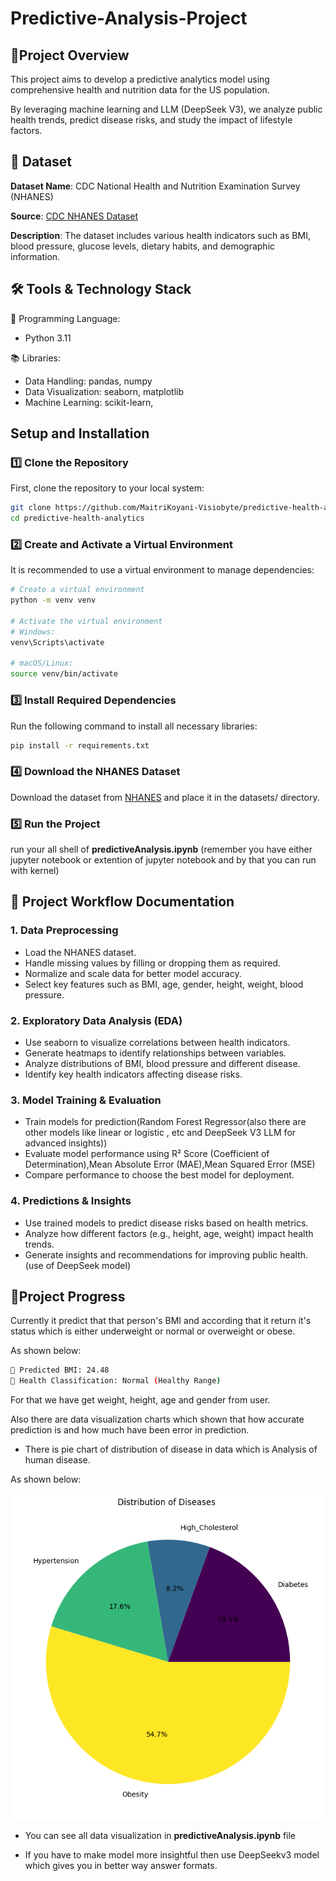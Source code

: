 
# Predictive-Analysis-Project



## 📌Project Overview

This project aims to develop a predictive analytics model using comprehensive health and nutrition data for the US population.

By leveraging machine learning and LLM (DeepSeek V3), we analyze public health trends, predict disease risks, and study the impact of lifestyle factors.

## 📂 Dataset

**Dataset Name**: CDC National Health and Nutrition Examination Survey (NHANES)

**Source**: [CDC NHANES Dataset](https://www.kaggle.com/datasets/cdc/national-health-and-nutrition-examination-survey/data)

**Description**: The dataset includes various health indicators such as BMI, blood pressure, glucose levels, dietary habits, and demographic information.

## 🛠️ Tools & Technology Stack

🚀 Programming Language:
- Python 3.11

📚 Libraries:

- Data Handling: pandas, numpy
- Data Visualization: seaborn, matplotlib
- Machine Learning: scikit-learn,

## Setup and Installation

### 1️⃣ Clone the Repository  
First, clone the repository to your local system:  

```bash
git clone https://github.com/MaitriKoyani-Visiobyte/predictive-health-analytics.git
cd predictive-health-analytics
```

### 2️⃣ Create and Activate a Virtual Environment

It is recommended to use a virtual environment to manage dependencies:

```bash
# Create a virtual environment
python -m venv venv  

# Activate the virtual environment
# Windows:
venv\Scripts\activate

# macOS/Linux:
source venv/bin/activate
```
### 3️⃣ Install Required Dependencies

Run the following command to install all necessary libraries:

```bash
pip install -r requirements.txt
```
### 4️⃣ Download the NHANES Dataset

Download the dataset from [NHANES](https://www.kaggle.com/datasets/cdc/national-health-and-nutrition-examination-survey/data) and place it in the datasets/ directory.

### 5️⃣ Run the Project

run your all shell of **predictiveAnalysis.ipynb** (remember you have either jupyter notebook or extention of jupyter notebook and by that you can run with kernel)
## 📌 Project Workflow Documentation

###  1. Data Preprocessing
- Load the NHANES dataset.
- Handle missing values by filling or dropping them as required.
- Normalize and scale data for better model accuracy.
- Select key features such as BMI, age, gender, height, weight, blood pressure.

###  2. Exploratory Data Analysis (EDA)

- Use seaborn to visualize correlations between health indicators.
- Generate heatmaps to identify relationships between variables.
- Analyze distributions of BMI, blood pressure and different disease.
- Identify key health indicators affecting disease risks.

###  3. Model Training & Evaluation

- Train models for prediction(Random Forest Regressor(also there are other models like linear or logistic , etc and DeepSeek V3 LLM for advanced insights))
- Evaluate model performance using R² Score (Coefficient of Determination),Mean Absolute Error (MAE),Mean Squared Error (MSE)
- Compare performance to choose the best model for deployment.
###  4. Predictions & Insights
- Use trained models to predict disease risks based on health metrics.
- Analyze how different factors (e.g., height, age, weight) impact health trends.
- Generate insights and recommendations for improving public health.(use of DeepSeek model)

## 📝Project Progress

Currently it predict that that person's BMI and according that it return it's status which is either underweight or normal or overweight or obese.

As shown below:
```bash
📌 Predicted BMI: 24.48
🏥 Health Classification: Normal (Healthy Range)
```
For that we have get weight, height, age and gender from user. 

Also there are data visualization charts which shown that how accurate prediction is and how much have been error in prediction.

- There is pie chart of distribution of disease in data which is Analysis of human disease. 

As shown below:
<p align="center">
  <img  src="Images/image.png">
</p>

- You can see all data visualization in **predictiveAnalysis.ipynb** file

- If you have to make model more insightful then use DeepSeekv3 model which gives you in better way answer formats.